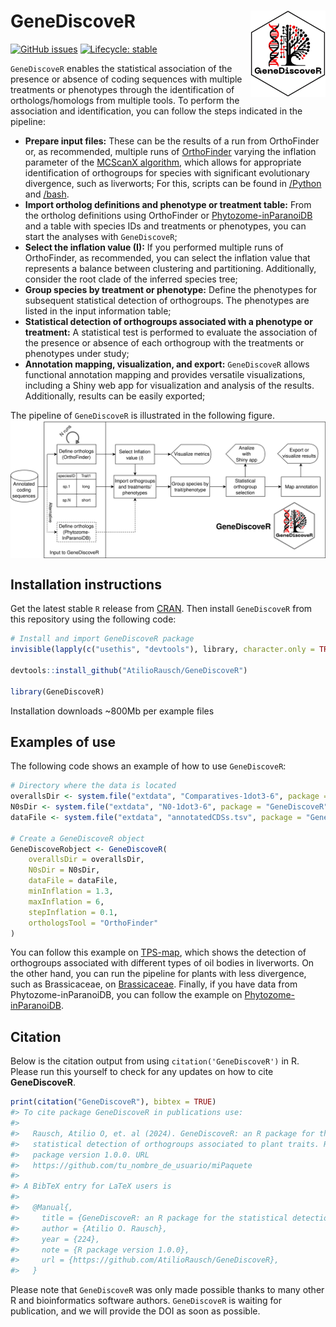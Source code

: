 
<!-- README.md is generated from README.Rmd. Please edit that file -->

# GeneDiscoveR <img src="man/figures/logo.png" align="right" height="138" />

<!-- badges: start -->

[![GitHub
issues](https://img.shields.io/github/issues/AtilioRausch/GeneDiscoveR)](https://github.com/AtilioRausch/GeneDiscoveR/issues)
[![Lifecycle:
stable](https://img.shields.io/badge/lifecycle-stable-brightgreen.svg)](https://lifecycle.r-lib.org/articles/stages.html#stable)
<!-- badges: end -->

`GeneDiscoveR` enables the statistical association of the presence or
absence of coding sequences with multiple treatments or phenotypes
through the identification of orthologs/homologs from multiple tools. To
perform the association and identification, you can follow the steps
indicated in the pipeline:

  - **Prepare input files:** These can be the results of a run from
    OrthoFinder or, as recommended, multiple runs of
    [OrthoFinder](https://github.com/davidemms/OrthoFinder) varying the
    inflation parameter of the [MCScanX
    algorithm](https://doi.org/10.1093/nar/gkr1293), which allows for
    appropriate identification of orthogroups for species with
    significant evolutionary divergence, such as liverworts; For this,
    scripts can be found in
    [/Python](https://github.com/AtilioRausch/GeneDiscoveR/tree/master/Python)
    and
    [/bash](https://github.com/AtilioRausch/GeneDiscoveR/tree/master/bash).
  - **Import ortholog definitions and phenotype or treatment table:**
    From the ortholog definitions using OrthoFinder or
    [Phytozome-inParanoiDB](https://genome.jgi.doe.gov/portal/pages/dynamicOrganismDownload.jsf?organism=Phytozome)
    and a table with species IDs and treatments or phenotypes, you can
    start the analyses with `GeneDiscoveR`;
  - **Select the inflation value (I):** If you performed multiple runs
    of OrthoFinder, as recommended, you can select the inflation value
    that represents a balance between clustering and partitioning.
    Additionally, consider the root clade of the inferred species tree;
  - **Group species by treatment or phenotype:** Define the phenotypes
    for subsequent statistical detection of orthogroups. The phenotypes
    are listed in the input information table;
  - **Statistical detection of orthogroups associated with a phenotype
    or treatment:** A statistical test is performed to evaluate the
    association of the presence or absence of each orthogroup with the
    treatments or phenotypes under study;
  - **Annotation mapping, visualization, and export:** `GeneDiscoveR`
    allows functional annotation mapping and provides versatile
    visualizations, including a Shiny web app for visualization and
    analysis of the results. Additionally, results can be easily
    exported;

The pipeline of `GeneDiscoveR` is illustrated in the following figure.
<img src="man/figures/geneDiscover.png" align="center"/>

## Installation instructions

Get the latest stable `R` release from
[CRAN](http://cran.r-project.org/). Then install `GeneDiscoveR` from
this repository using the following code:

``` r
# Install and import GeneDiscoveR package
invisible(lapply(c("usethis", "devtools"), library, character.only = TRUE))

devtools::install_github("AtilioRausch/GeneDiscoveR")

library(GeneDiscoveR)
```

Installation downloads \~800Mb per example files

## Examples of use

The following code shows an example of how to use `GeneDiscoveR`:

``` r
# Directory where the data is located
overallsDir <- system.file("extdata", "Comparatives-1dot3-6", package = "GeneDiscoveR")
N0sDir <- system.file("extdata", "N0-1dot3-6", package = "GeneDiscoveR")
dataFile <- system.file("extdata", "annotatedCDSs.tsv", package = "GeneDiscoveR")

# Create a GeneDiscoveR object
GeneDiscoveRobject <- GeneDiscoveR(
    overallsDir = overallsDir,
    N0sDir = N0sDir,
    dataFile = dataFile,
    minInflation = 1.3,
    maxInflation = 6,
    stepInflation = 0.1,
    orthologsTool = "OrthoFinder"
)
```

You can follow this example on
[TPS-map](https://github.com/AtilioRausch/GeneDiscoveR/blob/master/examples/TPSmap.R),
which shows the detection of orthogroups associated with different types
of oil bodies in liverworts. On the other hand, you can run the pipeline
for plants with less divergence, such as Brassicaceae, on
[Brassicaceae](https://github.com/AtilioRausch/GeneDiscoveR/blob/master/examples/Brassicaceae.R).
Finally, if you have data from Phytozome-inParanoiDB, you can follow the
example on
[Phytozome-inParanoiDB](https://github.com/AtilioRausch/GeneDiscoveR/blob/master/examples/inparanoidb_phytozome.R).

## Citation

Below is the citation output from using `citation('GeneDiscoveR')` in R.
Please run this yourself to check for any updates on how to cite
**GeneDiscoveR**.

``` r
print(citation("GeneDiscoveR"), bibtex = TRUE)
#> To cite package GeneDiscoveR in publications use:
#> 
#>   Rausch, Atilio O, et. al (2024). GeneDiscoveR: an R package for the
#>   statistical detection of orthogroups associated to plant traits. R
#>   package version 1.0.0. URL
#>   https://github.com/tu_nombre_de_usuario/miPaquete
#> 
#> A BibTeX entry for LaTeX users is
#> 
#>   @Manual{,
#>     title = {GeneDiscoveR: an R package for the statistical detection of orthogroups associated to plant traits.},
#>     author = {Atilio O. Rausch},
#>     year = {224},
#>     note = {R package version 1.0.0},
#>     url = {https://github.com/AtilioRausch/GeneDiscoveR},
#>   }
```

Please note that `GeneDiscoveR` was only made possible thanks to many
other R and bioinformatics software authors. `GeneDiscoveR` is waiting
for publication, and we will provide the DOI as soon as possible.
